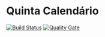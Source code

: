 # Quinta Calendário

[![Build Status](https://travis-ci.org/cleydsonjr/quinta-calendario.svg?branch=master)](https://travis-ci.org/cleydsonjr/quinta-calendario)
[![Quality Gate](https://sonarqube.com/api/badges/gate?key=quinta-calendario)](https://sonarqube.com/dashboard/index?id=quinta-calendario)